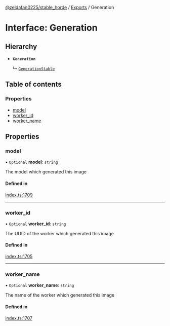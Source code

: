 [@zeldafan0225/stable_horde](../README.md) / [Exports](../modules.md) / Generation

# Interface: Generation

## Hierarchy

- **`Generation`**

  ↳ [`GenerationStable`](GenerationStable.md)

## Table of contents

### Properties

- [model](Generation.md#model)
- [worker\_id](Generation.md#worker_id)
- [worker\_name](Generation.md#worker_name)

## Properties

### model

• `Optional` **model**: `string`

The model which generated this image

#### Defined in

[index.ts:1709](https://github.com/ZeldaFan0225/stable_horde/blob/da4b9dc/index.ts#L1709)

___

### worker\_id

• `Optional` **worker\_id**: `string`

The UUID of the worker which generated this image

#### Defined in

[index.ts:1705](https://github.com/ZeldaFan0225/stable_horde/blob/da4b9dc/index.ts#L1705)

___

### worker\_name

• `Optional` **worker\_name**: `string`

The name of the worker which generated this image

#### Defined in

[index.ts:1707](https://github.com/ZeldaFan0225/stable_horde/blob/da4b9dc/index.ts#L1707)
